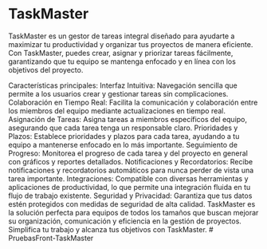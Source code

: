 # TaskMaster
TaskMaster es un gestor de tareas integral diseñado para ayudarte a maximizar tu productividad y organizar tus proyectos de manera eficiente. Con TaskMaster, puedes crear, asignar y priorizar tareas fácilmente, garantizando que tu equipo se mantenga enfocado y en línea con los objetivos del proyecto.


Características principales:
Interfaz Intuitiva: Navegación sencilla que permite a los usuarios crear y gestionar tareas sin complicaciones.
Colaboración en Tiempo Real: Facilita la comunicación y colaboración entre los miembros del equipo mediante actualizaciones en tiempo real.
Asignación de Tareas: Asigna tareas a miembros específicos del equipo, asegurando que cada tarea tenga un responsable claro.
Prioridades y Plazos: Establece prioridades y plazos para cada tarea, ayudando a tu equipo a mantenerse enfocado en lo más importante.
Seguimiento de Progreso: Monitorea el progreso de cada tarea y del proyecto en general con gráficos y reportes detallados.
Notificaciones y Recordatorios: Recibe notificaciones y recordatorios automáticos para nunca perder de vista una tarea importante.
Integraciones: Compatible con diversas herramientas y aplicaciones de productividad, lo que permite una integración fluida en tu flujo de trabajo existente.
Seguridad y Privacidad: Garantiza que tus datos estén protegidos con medidas de seguridad de alta calidad.
TaskMaster es la solución perfecta para equipos de todos los tamaños que buscan mejorar su organización, comunicación y eficiencia en la gestión de proyectos. Simplifica tu trabajo y alcanza tus objetivos con TaskMaster.
#   P r u e b a s F r o n t - T a s k M a s t e r  
 